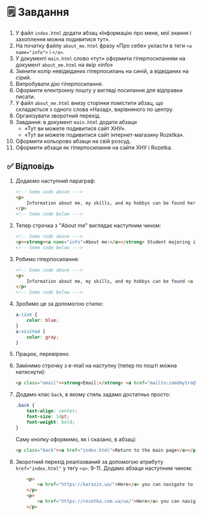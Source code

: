 # :spiral_notepad: Завдання

1. У файл `index.html` додати абзац «Iнформацію про мене, мої знання і
захоплення можна подивитися тут».
2. На початку файлу `about_me.html` фразу «Про себе» укласти в теги `<a name="info">`
і `</a>`.
3. У документі `main.html` слово «тут» оформити гіперпосиланням на документ
`about_me.html` на якір «info»
4. Змінити колір невідвіданих гіперпосилань на синій, а відвіданих на сірий.
5. Випробувати дію гіперпосилання.
6. Оформити електронну пошту у вигляді посилання для відправки писати.
7. У файл `about_me.html` внизу сторінки помістити абзац, що складається з одного слова «Назад», вирівняного по центру.
8. Організувати зворотний перехід.
9. Завдання: в документ `main.html` додати абзаци
    - «Тут ви можете подивитися сайт ХНУ».
    - «Тут ви можете подивитися сайт інтернет-магазину Rozetka».
10. Оформити кольорово абзаци на свій розсуд.
11. Оформити абзаци як гіперпосилання на сайти ХНУ і Rozetka.

## :white_check_mark: Відповідь

1. Додаємо наступний параграф:

    ```html
    <!-- Some code above --->
    <p>
        Information about me, my skills, and my hobbys can be found here.
    </p>
    <!-- Some code below --->
    ```

2. Тепер строчка з "About me" виглядає наступним чином:

    ```html
    <!-- Some code above --->
    <p><strong><a name="info">About me:</a></strong> Student majoring in Applied Mathematics and R&D Engineer at Distributed Lab. Passionate about Cryptography, Deep Learning, and Mathematics.</p>
    <!-- Some code below --->
    ```

3. Робимо гіперпосилання:

    ```html
    <!-- Some code above --->
    <p>
        Information about me, my skills, and my hobbys can be found <a href="about_me.html#info">here</a>.
    </p>
    <!-- Some code below --->
    ```

4. Зробимо це за допомогою стилю:

    ```css
    a:link {
        color: blue;
    }
    a:visited {
        color: gray;
    }
    ```

5. Працює, перевірено.
6. Замінимо строчку з e-mail на наступну (тепер по пошті можна натиснути):

    ```html
    <p class="email"><strong>Email:</strong> <a href="mailto:zamdmytro@gmail.com">zamdmytro@gmail.com</a></p>
    ```

7. Додамо клас `back`, в якому стиль задамо достатньо просто:

    ```css
    .back {
        text-align: center;
        font-size: 14pt;
        font-weight: bold;
    }
    ```

    Саму кнопку оформимо, як і сказано, в абзаці:

    ```html
    <p class="back"><a href="index.html">Return to the main page</a></p>
    ```

8. Зворотний перехід реалізований за допомогою атрибуту `href="index.html"` у тегу `<a>`.
9-11. Додамо абзаци наступним чином:

    ```html
        <p>
            <a href="https://karazin.ua/">Here</a> you can navigate to the V.N. Karazin Kharkiv National University website.
        </p>
        <p>
            <a href="https://rozetka.com.ua/ua/">Here</a> you can navigate to Rozetka store.
        </p>
    ```
